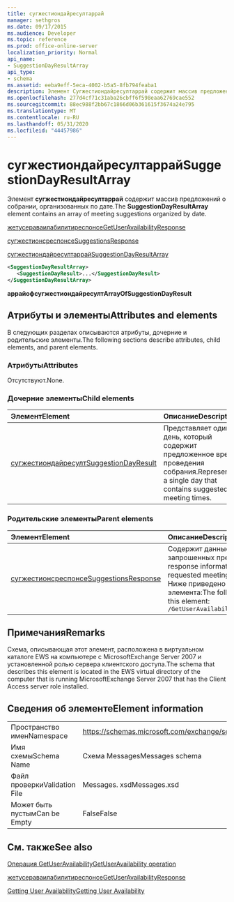 ```yaml
---
title: сугжестиондайресултаррай
manager: sethgros
ms.date: 09/17/2015
ms.audience: Developer
ms.topic: reference
ms.prod: office-online-server
localization_priority: Normal
api_name:
- SuggestionDayResultArray
api_type:
- schema
ms.assetid: eeba9eff-5eca-4002-b5a5-8fb794feaba1
description: Элемент Сугжестиондайресултаррай содержит массив предложений о собрании, организованных по дате.
ms.openlocfilehash: 277d4cf71c31aba26cbff6f598eaa62769cae552
ms.sourcegitcommit: 88ec988f2bb67c1866d06b361615f3674a24e795
ms.translationtype: MT
ms.contentlocale: ru-RU
ms.lasthandoff: 05/31/2020
ms.locfileid: "44457986"
---
```

# <a name="suggestiondayresultarray"></a><span data-ttu-id="428cf-103">сугжестиондайресултаррай</span><span class="sxs-lookup"><span data-stu-id="428cf-103">SuggestionDayResultArray</span></span>

<span data-ttu-id="428cf-104">Элемент **сугжестиондайресултаррай** содержит массив предложений о собрании, организованных по дате.</span><span class="sxs-lookup"><span data-stu-id="428cf-104">The **SuggestionDayResultArray** element contains an array of meeting suggestions organized by date.</span></span> 
  
[<span data-ttu-id="428cf-105">жетусераваилабилитиреспонсе</span><span class="sxs-lookup"><span data-stu-id="428cf-105">GetUserAvailabilityResponse</span></span>](getuseravailabilityresponse.md)
  
[<span data-ttu-id="428cf-106">сугжестионсреспонсе</span><span class="sxs-lookup"><span data-stu-id="428cf-106">SuggestionsResponse</span></span>](suggestionsresponse.md)
  
[<span data-ttu-id="428cf-107">сугжестиондайресултаррай</span><span class="sxs-lookup"><span data-stu-id="428cf-107">SuggestionDayResultArray</span></span>](suggestiondayresultarray.md)
  
```xml
<SuggestionDayResultArray>
   <SuggestionDayResult>...</SuggestionDayResult>
</SuggestionDayResultArray>
```

 <span data-ttu-id="428cf-108">**аррайофсугжестиондайресулт**</span><span class="sxs-lookup"><span data-stu-id="428cf-108">**ArrayOfSuggestionDayResult**</span></span>
## <a name="attributes-and-elements"></a><span data-ttu-id="428cf-109">Атрибуты и элементы</span><span class="sxs-lookup"><span data-stu-id="428cf-109">Attributes and elements</span></span>

<span data-ttu-id="428cf-110">В следующих разделах описываются атрибуты, дочерние и родительские элементы.</span><span class="sxs-lookup"><span data-stu-id="428cf-110">The following sections describe attributes, child elements, and parent elements.</span></span>
  
### <a name="attributes"></a><span data-ttu-id="428cf-111">Атрибуты</span><span class="sxs-lookup"><span data-stu-id="428cf-111">Attributes</span></span>

<span data-ttu-id="428cf-112">Отсутствуют.</span><span class="sxs-lookup"><span data-stu-id="428cf-112">None.</span></span>
  
### <a name="child-elements"></a><span data-ttu-id="428cf-113">Дочерние элементы</span><span class="sxs-lookup"><span data-stu-id="428cf-113">Child elements</span></span>

|<span data-ttu-id="428cf-114">**Элемент**</span><span class="sxs-lookup"><span data-stu-id="428cf-114">**Element**</span></span>|<span data-ttu-id="428cf-115">**Описание**</span><span class="sxs-lookup"><span data-stu-id="428cf-115">**Description**</span></span>|
|:-----|:-----|
|[<span data-ttu-id="428cf-116">сугжестиондайресулт</span><span class="sxs-lookup"><span data-stu-id="428cf-116">SuggestionDayResult</span></span>](suggestiondayresult.md) <br/> |<span data-ttu-id="428cf-117">Представляет один день, который содержит предложенное время проведения собрания.</span><span class="sxs-lookup"><span data-stu-id="428cf-117">Represents a single day that contains suggested meeting times.</span></span>  <br/> |
   
### <a name="parent-elements"></a><span data-ttu-id="428cf-118">Родительские элементы</span><span class="sxs-lookup"><span data-stu-id="428cf-118">Parent elements</span></span>

|<span data-ttu-id="428cf-119">**Элемент**</span><span class="sxs-lookup"><span data-stu-id="428cf-119">**Element**</span></span>|<span data-ttu-id="428cf-120">**Описание**</span><span class="sxs-lookup"><span data-stu-id="428cf-120">**Description**</span></span>|
|:-----|:-----|
|[<span data-ttu-id="428cf-121">сугжестионсреспонсе</span><span class="sxs-lookup"><span data-stu-id="428cf-121">SuggestionsResponse</span></span>](suggestionsresponse.md) <br/> |<span data-ttu-id="428cf-122">Содержит данные ответа и предложения для запрошенных предложений о собрании</span><span class="sxs-lookup"><span data-stu-id="428cf-122">Contains response information and suggestion data for requested meeting suggestions</span></span>  <br/> <span data-ttu-id="428cf-123">Ниже приведено выражение XPath для этого элемента:</span><span class="sxs-lookup"><span data-stu-id="428cf-123">The following is the XPath expression to this element:</span></span>  <br/>  `/GetUserAvailabilityResponse/SuggestionsResponse` <br/> |
   
## <a name="remarks"></a><span data-ttu-id="428cf-124">Примечания</span><span class="sxs-lookup"><span data-stu-id="428cf-124">Remarks</span></span>

<span data-ttu-id="428cf-125">Схема, описывающая этот элемент, расположена в виртуальном каталоге EWS на компьютере с MicrosoftExchange Server 2007 и установленной ролью сервера клиентского доступа.</span><span class="sxs-lookup"><span data-stu-id="428cf-125">The schema that describes this element is located in the EWS virtual directory of the computer that is running MicrosoftExchange Server 2007 that has the Client Access server role installed.</span></span>
  
## <a name="element-information"></a><span data-ttu-id="428cf-126">Сведения об элементе</span><span class="sxs-lookup"><span data-stu-id="428cf-126">Element information</span></span>

|||
|:-----|:-----|
|<span data-ttu-id="428cf-127">Пространство имен</span><span class="sxs-lookup"><span data-stu-id="428cf-127">Namespace</span></span>  <br/> |https://schemas.microsoft.com/exchange/services/2006/messages  <br/> |
|<span data-ttu-id="428cf-128">Имя схемы</span><span class="sxs-lookup"><span data-stu-id="428cf-128">Schema Name</span></span>  <br/> |<span data-ttu-id="428cf-129">Схема Messages</span><span class="sxs-lookup"><span data-stu-id="428cf-129">Messages schema</span></span>  <br/> |
|<span data-ttu-id="428cf-130">Файл проверки</span><span class="sxs-lookup"><span data-stu-id="428cf-130">Validation File</span></span>  <br/> |<span data-ttu-id="428cf-131">Messages. xsd</span><span class="sxs-lookup"><span data-stu-id="428cf-131">Messages.xsd</span></span>  <br/> |
|<span data-ttu-id="428cf-132">Может быть пустым</span><span class="sxs-lookup"><span data-stu-id="428cf-132">Can be Empty</span></span>  <br/> |<span data-ttu-id="428cf-133">False</span><span class="sxs-lookup"><span data-stu-id="428cf-133">False</span></span>  <br/> |
   
## <a name="see-also"></a><span data-ttu-id="428cf-134">См. также</span><span class="sxs-lookup"><span data-stu-id="428cf-134">See also</span></span>



[<span data-ttu-id="428cf-135">Операция GetUserAvailability</span><span class="sxs-lookup"><span data-stu-id="428cf-135">GetUserAvailability operation</span></span>](getuseravailability-operation.md)
  
[<span data-ttu-id="428cf-136">жетусераваилабилитиреспонсе</span><span class="sxs-lookup"><span data-stu-id="428cf-136">GetUserAvailabilityResponse</span></span>](getuseravailabilityresponse.md)


[<span data-ttu-id="428cf-137">Getting User Availability</span><span class="sxs-lookup"><span data-stu-id="428cf-137">Getting User Availability</span></span>](https://msdn.microsoft.com/library/d4133fcb-9b0f-4e6b-aadf-a389da83516a%28Office.15%29.aspx)

